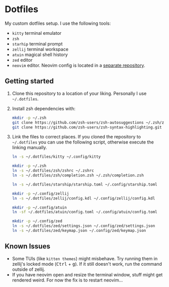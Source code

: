 # Dotfiles

My custom dotfiles setup. I use the following tools:

- `kitty` terminal emulator
- `zsh`
- `starhip` terminal prompt
- `zellij` terminal workspace
- `atuin` magical shell history
- `zed` editor
- `neovim` editor. Neovim config is located in a [separate repository](https://github.com/viddrobnic/init.lua).

## Getting started

1. Clone this repository to a location of your liking. Personally I use `~/.dotfiles`.
2. Install zsh dependencies with:
   ```sh
   mkdir -p ~/.zsh
   git clone https://github.com/zsh-users/zsh-autosuggestions ~/.zsh/zsh-autosuggestions
   git clone https://github.com/zsh-users/zsh-syntax-highlighting.git ~/.zsh/zsh-syntax-highlighting
   ```
3. Link the files to correct places. If you cloned the repository to `~/.dotfiles` you can use the following
   script, otherwise execute the linking manually.

   ```sh
   ln -s ~/.dotfiles/kitty ~/.config/kitty

   mkdir -p ~/.zsh
   ln -s ~/.dotfiles/zsh/zshrc ~/.zshrc
   ln -s ~/.dotfiles/zsh/completion.zsh ~/.zsh/completion.zsh

   ln -s ~/.dotfiles/starship/starship.toml ~/.config/starship.toml

   mkdir -p ~/.config/zellij
   ln -s ~/.dotfiles/zellij/config.kdl ~/.config/zellij/config.kdl

   mkdir -p ~/.config/atuin
   ln -sf ~/.dotfiles/atuin/config.toml ~/.config/atuin/config.toml

   mkdir -p ~/.config/zed
   ln -s ~/.dotfiles/zed/settings.json ~/.config/zed/settings.json
   ln -s ~/.dotfiles/zed/keymap.json ~/.config/zed/keymap.json
   ```

## Known Issues

- Some TUIs (like `kitten themes`) might misbehave. Try running them in zellij's locked mode (<kbd>Ctrl</kbd> + <kbd>g</kbd>).
  If it still doesn't work, run the command outside of zellij.
- If you have neovim open and resize the terminal window, stuff might get rendered weird. For now the fix is to restart neovim...
